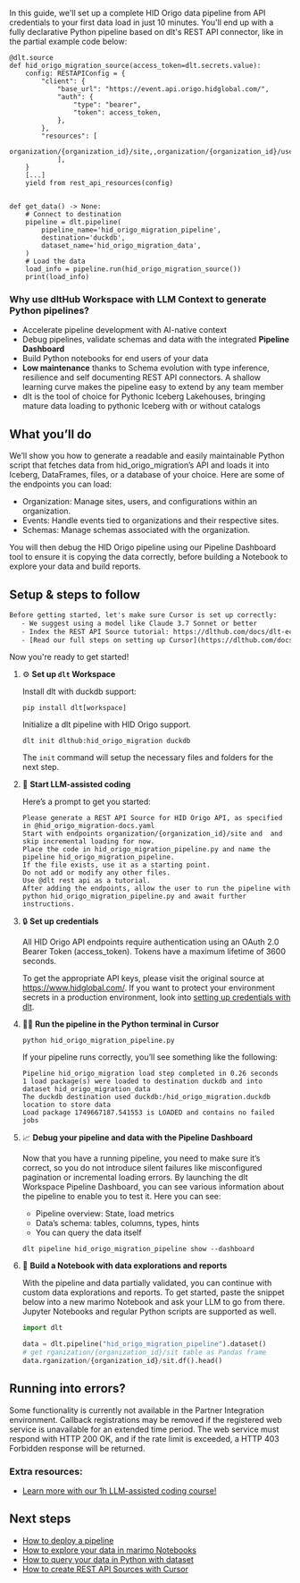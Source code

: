 In this guide, we'll set up a complete HID Origo data pipeline from API credentials to your first data load in just 10 minutes. You'll end up with a fully declarative Python pipeline based on dlt's REST API connector, like in the partial example code below:

```python-outcome
@dlt.source
def hid_origo_migration_source(access_token=dlt.secrets.value):
    config: RESTAPIConfig = {
        "client": {
            "base_url": "https://event.api.origo.hidglobal.com/",
            "auth": {
                "type": "bearer",
                "token": access_token,
            },
        },
        "resources": [
            organization/{organization_id}/site,,organization/{organization_id}/users,,organization/{organization_id}/events
            ],
    }
    [...]
    yield from rest_api_resources(config)


def get_data() -> None:
    # Connect to destination
    pipeline = dlt.pipeline(
        pipeline_name='hid_origo_migration_pipeline',
        destination='duckdb',
        dataset_name='hid_origo_migration_data', 
    )
    # Load the data
    load_info = pipeline.run(hid_origo_migration_source())
    print(load_info) 
```

### Why use dltHub Workspace with LLM Context to generate Python pipelines?

- Accelerate pipeline development with AI-native context
- Debug pipelines, validate schemas and data with the integrated **Pipeline Dashboard**
- Build Python notebooks for end users of your data
- **Low maintenance** thanks to Schema evolution with type inference, resilience and self documenting REST API connectors. A shallow learning curve makes the pipeline easy to extend by any team member
- dlt is the tool of choice for Pythonic Iceberg Lakehouses, bringing mature data loading to pythonic Iceberg with or without catalogs

## What you’ll do

We’ll show you how to generate a readable and easily maintainable Python script that fetches data from hid_origo_migration’s API and loads it into Iceberg, DataFrames, files, or a database of your choice. Here are some of the endpoints you can load:

- Organization: Manage sites, users, and configurations within an organization.
- Events: Handle events tied to organizations and their respective sites.
- Schemas: Manage schemas associated with the organization.

You will then debug the HID Origo pipeline using our Pipeline Dashboard tool to ensure it is copying the data correctly, before building a Notebook to explore your data and build reports.

## Setup & steps to follow

```default
Before getting started, let's make sure Cursor is set up correctly:
   - We suggest using a model like Claude 3.7 Sonnet or better
   - Index the REST API Source tutorial: https://dlthub.com/docs/dlt-ecosystem/verified-sources/rest_api/ and add it to context as **@dlt rest api**
   - [Read our full steps on setting up Cursor](https://dlthub.com/docs/dlt-ecosystem/llm-tooling/cursor-restapi#23-configuring-cursor-with-documentation)
```

Now you're ready to get started!

1. ⚙️ **Set up `dlt` Workspace**
    
    Install dlt with duckdb support:
    ```shell
    pip install dlt[workspace]
    ```

    Initialize a dlt pipeline with HID Origo support.
    ```shell
    dlt init dlthub:hid_origo_migration duckdb
    ```

    The `init` command will setup the necessary files and folders for the next step.
    
2. 🤠 **Start LLM-assisted coding**
    
    Here’s a prompt to get you started:
    
    ```prompt
    Please generate a REST API Source for HID Origo API, as specified in @hid_origo_migration-docs.yaml 
    Start with endpoints organization/{organization_id}/site and  and skip incremental loading for now. 
    Place the code in hid_origo_migration_pipeline.py and name the pipeline hid_origo_migration_pipeline. 
    If the file exists, use it as a starting point. 
    Do not add or modify any other files. 
    Use @dlt rest api as a tutorial. 
    After adding the endpoints, allow the user to run the pipeline with python hid_origo_migration_pipeline.py and await further instructions.
    ```

    
3. 🔒 **Set up credentials** 
    
    All HID Origo API endpoints require authentication using an OAuth 2.0 Bearer Token (access_token). Tokens have a maximum lifetime of 3600 seconds.
    
    To get the appropriate API keys, please visit the original source at https://www.hidglobal.com/.
    If you want to protect your environment secrets in a production environment, look into [setting up credentials with dlt](https://dlthub.com/docs/walkthroughs/add_credentials).
    
4. 🏃‍♀️ **Run the pipeline in the Python terminal in Cursor**
    
    ```shell
    python hid_origo_migration_pipeline.py
    ```
    
    If your pipeline runs correctly, you’ll see something like the following:
    
    ```shell
    Pipeline hid_origo_migration load step completed in 0.26 seconds
    1 load package(s) were loaded to destination duckdb and into dataset hid_origo_migration_data
    The duckdb destination used duckdb:/hid_origo_migration.duckdb location to store data
    Load package 1749667187.541553 is LOADED and contains no failed jobs
    ```
    
5. 📈 **Debug your pipeline and data with the Pipeline Dashboard**

    Now that you have a running pipeline, you need to make sure it’s correct, so you do not introduce silent failures like misconfigured pagination or incremental loading errors. By launching the dlt Workspace Pipeline Dashboard, you can see various information about the pipeline to enable you to test it. Here you can see:
    - Pipeline overview: State, load metrics
    - Data’s schema: tables, columns, types, hints
    - You can query the data itself
    
    ```shell
    dlt pipeline hid_origo_migration_pipeline show --dashboard
    ```
    
6. 🐍 **Build a Notebook with data explorations and reports**

    With the pipeline and data partially validated, you can continue with custom data explorations and reports. To get started, paste the snippet below into a new marimo Notebook and ask your LLM to go from there. Jupyter Notebooks and regular Python scripts are supported as well.

    
    ```python
    import dlt

   data = dlt.pipeline("hid_origo_migration_pipeline").dataset()
   # get rganization/{organization_id}/sit table as Pandas frame
   data.rganization/{organization_id}/sit.df().head()
    ```

## Running into errors?

Some functionality is currently not available in the Partner Integration environment. Callback registrations may be removed if the registered web service is unavailable for an extended time period. The web service must respond with HTTP 200 OK, and if the rate limit is exceeded, a HTTP 403 Forbidden response will be returned.

### Extra resources:

- [Learn more with our 1h LLM-assisted coding course!](https://www.youtube.com/watch?v=GGid70rnJuM)

## Next steps

- [How to deploy a pipeline](https://dlthub.com/docs/walkthroughs/deploy-a-pipeline)
- [How to explore your data in marimo Notebooks](https://dlthub.com/docs/general-usage/dataset-access/marimo)
- [How to query your data in Python with dataset](https://dlthub.com/docs/general-usage/dataset-access/dataset)
- [How to create REST API Sources with Cursor](https://dlthub.com/docs/dlt-ecosystem/llm-tooling/cursor-restapi)
